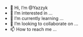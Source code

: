 - 👋 Hi, I’m @Yazzyk
- 👀 I’m interested in ...
- 🌱 I’m currently learning ...
- 💞️ I’m looking to collaborate on ...
- 📫 How to reach me ...

<!---
PaleBlueYk/PaleBlueYk is a ✨ special ✨ repository because its `README.md` (this file) appears on your GitHub profile.
You can click the Preview link to take a look at your changes.
--->
